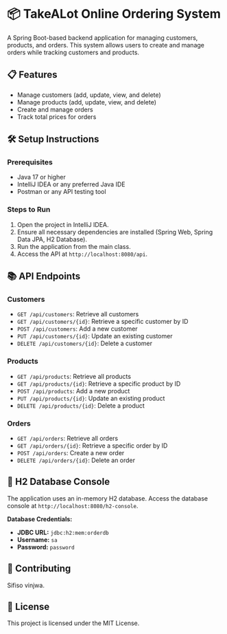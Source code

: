 
<body>

<h1>📦 TakeALot Online Ordering System</h1>
<p>A Spring Boot-based backend application for managing customers, products, and orders. This system allows users to create and manage orders while tracking customers and products.</p>

<h2>📋 Features</h2>
<ul>
  <li>Manage customers (add, update, view, and delete)</li>
  <li>Manage products (add, update, view, and delete)</li>
  <li>Create and manage orders</li>
  <li>Track total prices for orders</li>
</ul>

<h2>🛠️ Setup Instructions</h2>

<h3>Prerequisites</h3>
<ul>
  <li>Java 17 or higher</li>
  <li>IntelliJ IDEA or any preferred Java IDE</li>
  <li>Postman or any API testing tool</li>
</ul>

<h3>Steps to Run</h3>
<ol>
  
  <li>Open the project in IntelliJ IDEA.</li>
  <li>Ensure all necessary dependencies are installed (Spring Web, Spring Data JPA, H2 Database).</li>
  <li>Run the application from the main class.</li>
  <li>Access the API at <code>http://localhost:8080/api</code>.</li>
</ol>

<h2>📚 API Endpoints</h2>

<h3>Customers</h3>
<ul>
  <li><code>GET /api/customers</code>: Retrieve all customers</li>
  <li><code>GET /api/customers/{id}</code>: Retrieve a specific customer by ID</li>
  <li><code>POST /api/customers</code>: Add a new customer</li>
  <li><code>PUT /api/customers/{id}</code>: Update an existing customer</li>
  <li><code>DELETE /api/customers/{id}</code>: Delete a customer</li>
</ul>

<h3>Products</h3>
<ul>
  <li><code>GET /api/products</code>: Retrieve all products</li>
  <li><code>GET /api/products/{id}</code>: Retrieve a specific product by ID</li>
  <li><code>POST /api/products</code>: Add a new product</li>
  <li><code>PUT /api/products/{id}</code>: Update an existing product</li>
  <li><code>DELETE /api/products/{id}</code>: Delete a product</li>
</ul>

<h3>Orders</h3>
<ul>
  <li><code>GET /api/orders</code>: Retrieve all orders</li>
  <li><code>GET /api/orders/{id}</code>: Retrieve a specific order by ID</li>
  <li><code>POST /api/orders</code>: Create a new order</li>
  <li><code>DELETE /api/orders/{id}</code>: Delete an order</li>
</ul>

<h2>🔗 H2 Database Console</h2>
<p>The application uses an in-memory H2 database. Access the database console at <code>http://localhost:8080/h2-console</code>.</p>
<p><strong>Database Credentials:</strong></p>
<ul>
  <li><strong>JDBC URL:</strong> <code>jdbc:h2:mem:orderdb</code></li>
  <li><strong>Username:</strong> <code>sa</code></li>
  <li><strong>Password:</strong> <code>password</code></li>
</ul>

<h2>🤝 Contributing</h2>
<p>Sifiso vinjwa.</p>

<h2>📄 License</h2>
<p>This project is licensed under the MIT License.</p>



</body>
</html>
